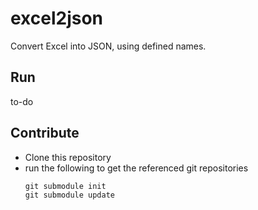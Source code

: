 # excel2json
Convert Excel into JSON, using defined names.

## Run
to-do

## Contribute

* Clone this repository
* run the following to get the referenced git repositories
    ```shell
    git submodule init
    git submodule update
    ```